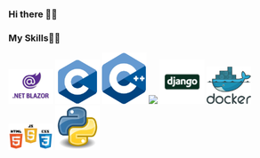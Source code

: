 ### Hi there 👋🌱

### My Skills👋🌱
<img src="./img/blazor.png" style="width:5rem">
<img src="./img/c.webp" style="width:5rem">
<img src="./img/c++.webp" style="width:5rem">
<img src="./img/c#.webp" style="width:5rem">
<img src="./img/django.png" style="width:5rem">
<img src="./img/docker.webp" style="width:5rem">
<img src="./img/web.png" style="width:5rem">
<img src="./img/python.png" style="width:5rem">
<!--
**sierra182/sierra182** is a ✨ _special_ ✨ repository because its `README.md` (this file) appears on your GitHub profile.

Here are some ideas to get you started:

- 🔭 I’m currently working on ...
- 🌱 I’m currently learning ...
- 👯 I’m looking to collaborate on ...
- 🤔 I’m looking for help with ...
- 💬 Ask me about ...
- 📫 How to reach me: ...
- 😄 Pronouns: ...
- ⚡ Fun fact: ...
-->
